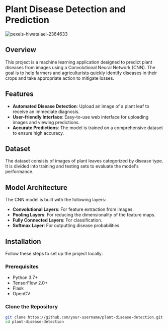 # Plant Disease Detection and Prediction

![pexels-hiwatalaei-2364633](https://github.com/PritishDoc/Plant-Disease-Detection-and-Prediction_/assets/141579651/b2fd1d0a-35ea-49dc-b9d2-79218f831de7)

## Overview

This project is a machine learning application designed to predict plant diseases from images using a Convolutional Neural Network (CNN). The goal is to help farmers and agriculturists quickly identify diseases in their crops and take appropriate action to mitigate losses.

## Features

- **Automated Disease Detection**: Upload an image of a plant leaf to receive an immediate diagnosis.
- **User-friendly Interface**: Easy-to-use web interface for uploading images and viewing predictions.
- **Accurate Predictions**: The model is trained on a comprehensive dataset to ensure high accuracy.

## Dataset

The dataset consists of images of plant leaves categorized by disease type. It is divided into training and testing sets to evaluate the model's performance.

## Model Architecture

The CNN model is built with the following layers:

- **Convolutional Layers**: For feature extraction from images.
- **Pooling Layers**: For reducing the dimensionality of the feature maps.
- **Fully Connected Layers**: For classification.
- **Softmax Layer**: For outputting disease probabilities.

## Installation

Follow these steps to set up the project locally:

### Prerequisites

- Python 3.7+
- TensorFlow 2.0+
- Flask
- OpenCV

### Clone the Repository

```bash
git clone https://github.com/your-username/plant-disease-detection.git
cd plant-disease-detection
